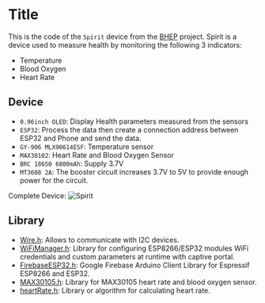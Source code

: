 
# Title

This is the code of the `Spirit` device from the [BHEP](https://github.com/datbh207/BHEP)  project. Spirit is a device used to measure health by monitoring the following 3 indicators:
- Temperature
- Blood Oxygen
- Heart Rate

## Device

- `0.96inch OLED`: Display Health parameters measured from the sensors
- `ESP32`: Process the data then create a connection address between ESP32 and Phone and send the data.
- `GY-906 MLX90614ESF`: Temperature sensor
- `MAX30102`: Heart Rate and Blood Oxygen Sensor
- `BRC 18650 6800mAh`: Supply 3.7V
- `MT3608 2A`: The booster circuit increases 3.7V to 5V to provide enough power for the circuit.

Complete Device:
![Spirit](https://github.com/user-attachments/assets/3dbfccd0-d7bc-4586-b1fd-a1268e45668b)

## Library
- [Wire.h](https://www.arduino.cc/reference/en/language/functions/communication/wire/): Allows to communicate with I2C devices.
- [WiFiManager.h](https://www.arduino.cc/reference/en/libraries/wifimanager/): Library for configuring ESP8266/ESP32 modules WiFi credentials and custom parameters at runtime with captive portal.
- [FirebaseESP32.h](https://reference.arduino.cc/reference/en/libraries/firebase-arduino-client-library-for-esp8266-and-esp32/): Google Firebase Arduino Client Library for Espressif ESP8266 and ESP32.
- [MAX30105.h](https://www.arduino.cc/reference/en/libraries/sparkfun-max3010x-pulse-and-proximity-sensor-library/): Library for MAX30105 heart rate and blood oxygen sensor.
- [heartRate.h](https://projecthub.arduino.cc/SurtrTech/measure-heart-rate-and-spo2-with-max30102-eb4f74): Library or algorithm for calculating heart rate.
